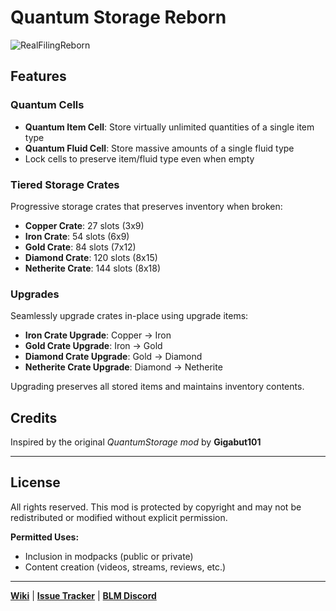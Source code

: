 
# Quantum Storage Reborn

![RealFilingReborn](https://deonjonker.com/blm/qsr/qsr_banner_banner.png)

## Features

### Quantum Cells

-   **Quantum Item Cell**: Store virtually unlimited quantities of a single item type
-   **Quantum Fluid Cell**: Store massive amounts of a single fluid type
-   Lock cells to preserve item/fluid type even when empty

### Tiered Storage Crates

Progressive storage crates that preserves inventory when broken:

-   **Copper Crate**: 27 slots (3x9)
-   **Iron Crate**: 54 slots (6x9)
-   **Gold Crate**: 84 slots (7x12)
-   **Diamond Crate**: 120 slots (8x15)
-   **Netherite Crate**: 144 slots (8x18)

### Upgrades

Seamlessly upgrade crates in-place using upgrade items:

-   **Iron Crate Upgrade**: Copper → Iron
-   **Gold Crate Upgrade**: Iron → Gold
-   **Diamond Crate Upgrade**: Gold → Diamond
-   **Netherite Crate Upgrade**: Diamond → Netherite

Upgrading preserves all stored items and maintains inventory contents.

## Credits

Inspired by the original _QuantumStorage mod_ by **Gigabut101**

---

## License

All rights reserved. This mod is protected by copyright and may not be redistributed or modified without explicit permission.

**Permitted Uses:**

-   Inclusion in modpacks (public or private)
-   Content creation (videos, streams, reviews, etc.)

----------

[**Wiki**](https://github.com/blocklogicmodding/RealFilingReborn/wiki) | [**Issue Tracker**](https://github.com/blocklogicmodding/RealFilingReborn/issues) | [**BLM Discord**](https://discord.gg/YtdA3AMqsXe)